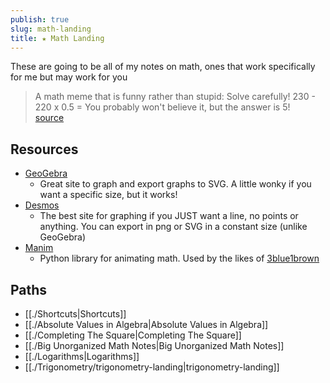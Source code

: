 ```yaml
---  
publish: true  
slug: math-landing  
title: ★ Math Landing  
---  
```

  
These are going to be all of my notes on math, ones that work specifically for me but may work for you  
  
> A math meme that is funny rather than stupid: Solve carefully! 230 - 220 x 0.5 = You probably won't believe it, but the answer is 5!  
> [source](https://twitter.com/3j0hn/status/913447235534315520?lang=en)  
  
## Resources   
- [GeoGebra](https://www.geogebra.org/calculator)  
	- Great site to graph and export graphs to SVG. A little wonky if you want a specific size, but it works!  
- [Desmos](https://www.desmos.com/calculator)  
	- The best site for graphing if you JUST want a line, no points or anything. You can export in png or SVG in a constant size (unlike GeoGebra)  
- [Manim](https://www.manim.community/)  
	- Python library for animating math. Used by the likes of [3blue1brown](https://youtube.com/@3blue1brown?si=EvEK9JgeDwFAPkSk)  
  
## Paths  
- [[./Shortcuts|Shortcuts]]  
- [[./Absolute Values in Algebra|Absolute Values in Algebra]]  
- [[./Completing The Square|Completing The Square]]  
- [[./Big Unorganized Math Notes|Big Unorganized Math Notes]]  
- [[./Logarithms|Logarithms]]  
- [[./Trigonometry/trigonometry-landing|trigonometry-landing]]  
  
  
  
